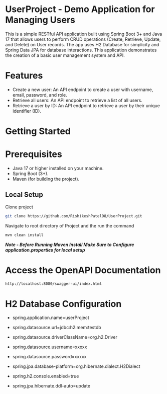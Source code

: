# UserProject - Demo Application for Managing Users
This is a simple RESTful API application built using Spring Boot 3+ and Java 17 that allows users to perform CRUD operations (Create, Retrieve, Update, and Delete) on User records. The app uses H2 Database for simplicity and Spring Data JPA for database interactions. This application demonstrates the creation of a basic user management system and API.

# Features
- Create a new user: An API endpoint to create a user with username, email, password, and role.
- Retrieve all users: An API endpoint to retrieve a list of all users.
- Retrieve a user by ID: An API endpoint to retrieve a user by their unique identifier (ID).

# Getting Started
# Prerequisites
  - Java 17 or higher installed on your machine.
  - Spring Boot (3+).
  - Maven (for building the project).

## Local Setup
Clone project
```bash
git clone https://github.com/RishikeshPatel98/UserProject.git
```

Navigate to root directory of Project and the run the command
```bash
mvn clean install
```

***Note - Before Running Maven Install Make Sure to Configure application.properties for local setup***

# Access the OpenAPI Documentation
```bash
http://localhost:8080/swagger-ui/index.html
```

# H2 Database Configuration
- spring.application.name=userProject

- spring.datasource.url=jdbc:h2:mem:testdb
- spring.datasource.driverClassName=org.h2.Driver
- spring.datasource.username=xxxxx
- spring.datasource.password=xxxxx
- spring.jpa.database-platform=org.hibernate.dialect.H2Dialect
- spring.h2.console.enabled=true
- spring.jpa.hibernate.ddl-auto=update


